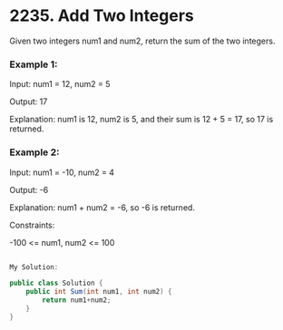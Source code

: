 # 2235. Add Two Integers
Given two integers num1 and num2, return the sum of the two integers.
 

### Example 1:

Input: num1 = 12, num2 = 5

Output: 17

Explanation: num1 is 12, num2 is 5, and their sum is 12 + 5 = 17, so 17 is returned.
### Example 2:

Input: num1 = -10, num2 = 4

Output: -6

Explanation: num1 + num2 = -6, so -6 is returned.
 

Constraints:

-100 <= num1, num2 <= 100


```csharp

My Solution:

public class Solution {
    public int Sum(int num1, int num2) {
        return num1+num2;
    }
}

```
